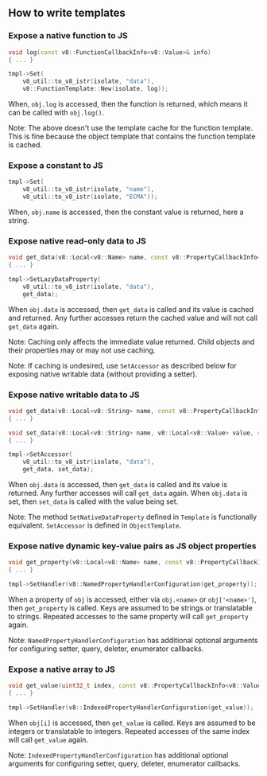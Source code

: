 ## How to write templates

### Expose a native function to JS

```cpp
void log(const v8::FunctionCallbackInfo<v8::Value>& info)
{ ... }

tmpl->Set(
    v8_util::to_v8_istr(isolate, "data"),
    v8::FunctionTemplate::New(isolate, log));
```

When, `obj.log` is accessed, then the function is returned, which means it can be called with `obj.log()`.

Note: The above doesn't use the template cache for the function template. This is fine because the object template that contains the function template is cached.

### Expose a constant to JS

```cpp
tmpl->Set(
    v8_util::to_v8_istr(isolate, "name"),
    v8_util::to_v8_istr(isolate, "ECMA"));
```

When, `obj.name` is accessed, then the constant value is returned, here a string.

### Expose native read-only data to JS

```cpp
void get_data(v8::Local<v8::Name> name, const v8::PropertyCallbackInfo<v8::Value>& info)
{ ... }

tmpl->SetLazyDataProperty(
    v8_util::to_v8_istr(isolate, "data"),
    get_data);
```

When `obj.data` is accessed, then `get_data` is called and its value is cached and returned. Any further accesses return the cached value and will not call `get_data` again.

Note: Caching only affects the immediate value returned. Child objects and their properties may or may not use caching.

Note: If caching is undesired, use `SetAccessor` as described below for exposing native writable data (without providing a setter).

### Expose native writable data to JS

```cpp
void get_data(v8::Local<v8::String> name, const v8::PropertyCallbackInfo<v8::Value>& info)
{ ... }

void set_data(v8::Local<v8::String> name, v8::Local<v8::Value> value, const v8::PropertyCallbackInfo<v8::Value>& info)
{ ... }

tmpl->SetAccessor(
    v8_util::to_v8_istr(isolate, "data"),
    get_data, set_data);
```

When `obj.data` is accessed, then `get_data` is called and its value is returned. Any further accesses will call `get_data` again. When `obj.data` is set, then `set_data` is called with the value being set.

Note: The method `SetNativeDataProperty` defined in `Template` is functionally equivalent. `SetAccessor` is defined in `ObjectTemplate`.

### Expose native dynamic key-value pairs as JS object properties

```cpp
void get_property(v8::Local<v8::Name> name, const v8::PropertyCallbackInfo<v8::Value>& info)
{ ... }

tmpl->SetHandler(v8::NamedPropertyHandlerConfiguration(get_property));
```

When a property of `obj` is accessed, either via `obj.<name>` or `obj['<name>']`, then `get_property` is called. Keys are assumed to be strings or translatable to strings. Repeated accesses to the same property will call `get_property` again.

Note: `NamedPropertyHandlerConfiguration` has additional optional arguments for configuring setter, query, deleter, enumerator callbacks.

### Expose a native array to JS

```cpp
void get_value(uint32_t index, const v8::PropertyCallbackInfo<v8::Value>& info)
{ ... }

tmpl->SetHandler(v8::IndexedPropertyHandlerConfiguration(get_value));
```

When `obj[i]` is accessed, then `get_value` is called. Keys are assumed to be integers or translatable to integers. Repeated accesses of the same index will call `get_value` again.

Note: `IndexedPropertyHandlerConfiguration` has additional optional arguments for configuring setter, query, deleter, enumerator callbacks.
